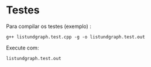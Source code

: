 # Testes

Para compilar os testes (exemplo) :

    g++ listundgraph.test.cpp -g -o listundgraph.test.out

Execute com:

    listundgraph.test.out
